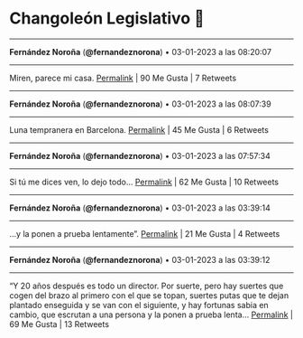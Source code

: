 # Changoleón Legislativo 🙈
*****
**Fernández Noroña** (**@fernandeznorona**) • 03-01-2023 a las 08:20:07
*****
Miren, parece mi casa.
[Permalink](https://twitter.com/fernandeznorona/status/1610310044188381186) | 90 Me Gusta | 7 Retweets
*****
**Fernández Noroña** (**@fernandeznorona**) • 03-01-2023 a las 08:07:39
*****
Luna tempranera en Barcelona.
[Permalink](https://twitter.com/fernandeznorona/status/1610306908782477313) | 45 Me Gusta | 6 Retweets
*****
**Fernández Noroña** (**@fernandeznorona**) • 03-01-2023 a las 07:57:34
*****
Si tú me dices ven, lo dejo todo…
[Permalink](https://twitter.com/fernandeznorona/status/1610304370645639170) | 62 Me Gusta | 10 Retweets
*****
**Fernández Noroña** (**@fernandeznorona**) • 03-01-2023 a las 03:39:14
*****
…y la ponen a prueba lentamente”.
[Permalink](https://twitter.com/fernandeznorona/status/1610239357868453890) | 21 Me Gusta | 4 Retweets
*****
**Fernández Noroña** (**@fernandeznorona**) • 03-01-2023 a las 03:39:12
*****
“Y 20 años después es todo un director. Por suerte, pero hay suertes que cogen del brazo al primero con el que se topan, suertes putas que te dejan plantado enseguida y se van con el siguiente, y hay fortunas sabia en cambio, que escrutan a una persona y la ponen a prueba lenta…
[Permalink](https://twitter.com/fernandeznorona/status/1610239349865734144) | 69 Me Gusta | 13 Retweets